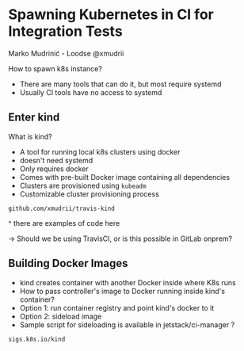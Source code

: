 # Spawning Kubernetes in CI for Integration Tests
Marko Mudrinić - Loodse @xmudrii

How to spawn k8s instance?
- There are many tools that can do it, but most require systemd
- Usually CI tools have no access to systemd

## Enter kind
What is kind?
- A tool for running local k8s clusters using docker
- doesn't need systemd
- Only requires docker
- Comes with pre-built Docker image containing all dependencies
- Clusters are provisioned using `kubeadm`
- Customizable cluster provisioning process

`github.com/xmudrii/travis-kind`

^ there are examples of code here

-> Should we be using TravisCI, or is this possible in GitLab onprem? 

## Building Docker Images
- kind creates container with another Docker inside where K8s runs
- How to pass controller's image to Docker running inside kind's container?
- Option 1: run container registry and point kind's docker to it
- Option 2: sideload image
- Sample script for sideloading is available in jetstack/ci-manager ?

`sigs.k8s.io/kind`